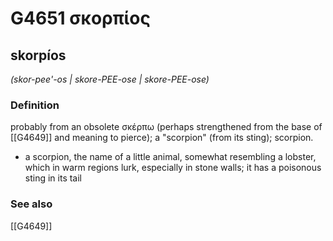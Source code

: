 # G4651 σκορπίος

## skorpíos

_(skor-pee'-os | skore-PEE-ose | skore-PEE-ose)_

### Definition

probably from an obsolete σκέρπω (perhaps strengthened from the base of [[G4649]] and meaning to pierce); a "scorpion" (from its sting); scorpion.

- a scorpion, the name of a little animal, somewhat resembling a lobster, which in warm regions lurk, especially in stone walls; it has a poisonous sting in its tail

### See also

[[G4649]]

